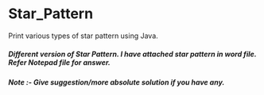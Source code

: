 # Star_Pattern
Print various types of star pattern using Java.


##### Different version of Star Pattern. I have attached star pattern in word file. Refer Notepad file for answer. 

##### Note :- Give suggestion/more absolute solution if you have any. 
